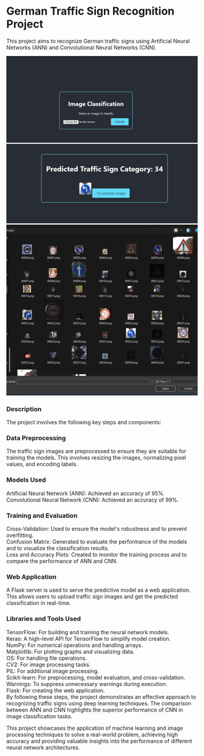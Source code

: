 # German Traffic Sign Recognition Project
This project aims to recognize German traffic signs using Artificial Neural Networks (ANN) and Convolutional Neural Networks (CNN).

![Screenshot (289)](./Screenshots/screenshot(1).png)<br>
![Screenshot (289)](./Screenshots/screenshot(2).png)<br>
![Screenshot (289)](./Screenshots/screenshot(3).png)<br>



### Description
The project involves the following key steps and components:

### Data Preprocessing<br>
The traffic sign images are preprocessed to ensure they are suitable for training the models. This involves resizing the images, normalizing pixel values, and encoding labels.<br>

### Models Used<br>
Artificial Neural Network (ANN): Achieved an accuracy of 95%.<br>
Convolutional Neural Network (CNN): Achieved an accuracy of 99%.<br>
### Training and Evaluation<br>
Cross-Validation: Used to ensure the model's robustness and to prevent overfitting.<br>
Confusion Matrix: Generated to evaluate the performance of the models and to visualize the classification results.<br>
Loss and Accuracy Plots: Created to monitor the training process and to compare the performance of ANN and CNN.<br>
### Web Application<br>
A Flask server is used to serve the predictive model as a web application. This allows users to upload traffic sign images and get the predicted classification in real-time.<br>

### Libraries and Tools Used<br>
TensorFlow: For building and training the neural network models.<br>
Keras: A high-level API for TensorFlow to simplify model creation.<br>
NumPy: For numerical operations and handling arrays.<br>
Matplotlib: For plotting graphs and visualizing data.<br>
OS: For handling file operations.<br>
CV2: For image processing tasks.<br>
PIL: For additional image processing.<br>
Scikit-learn: For preprocessing, model evaluation, and cross-validation.<br>
Warnings: To suppress unnecessary warnings during execution.<br>
Flask: For creating the web application.<br>
By following these steps, the project demonstrates an effective approach to recognizing traffic signs using deep learning techniques. The comparison between ANN and CNN highlights the superior performance of CNN in image classification tasks.<br>

This project showcases the application of machine learning and image processing techniques to solve a real-world problem, achieving high accuracy and providing valuable insights into the performance of different neural network architectures.<br>
